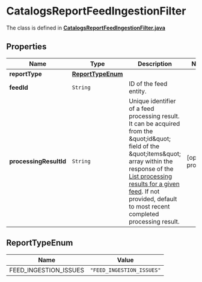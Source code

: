 

# CatalogsReportFeedIngestionFilter

The class is defined in **[CatalogsReportFeedIngestionFilter.java](../../src/main/java/org/openapitools/model/CatalogsReportFeedIngestionFilter.java)**

## Properties

Name | Type | Description | Notes
------------ | ------------- | ------------- | -------------
**reportType** | [**ReportTypeEnum**](#ReportTypeEnum) |  | 
**feedId** | `String` | ID of the feed entity. | 
**processingResultId** | `String` | Unique identifier of a feed processing result. It can be acquired from the \&quot;id\&quot; field of the \&quot;items\&quot; array within the response of the [List processing results for a given feed](/docs/api/v5/#operation/feed_processing_results/list). If not provided, default to most recent completed processing result. |  [optional property]

## ReportTypeEnum

Name | Value
---- | -----
FEED_INGESTION_ISSUES | `"FEED_INGESTION_ISSUES"`




